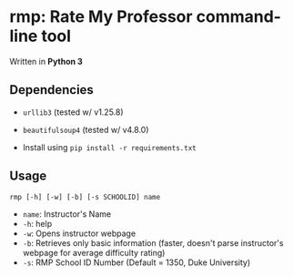 # rmp: Rate My Professor command-line tool

Written in **Python 3**

## Dependencies
* `urllib3` (tested w/ v1.25.8)
* `beautifulsoup4` (tested w/ v4.8.0)

* Install using `pip install -r requirements.txt`

## Usage
`rmp [-h] [-w] [-b] [-s SCHOOLID] name`
* `name`: Instructor's Name
* `-h`: help
* `-w`: Opens instructor webpage
* `-b`: Retrieves only basic information (faster, doesn't parse instructor's webpage for average difficulty rating)
* `-s`: RMP School ID Number (Default = 1350, Duke University)
